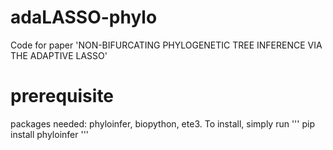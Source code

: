 # adaLASSO-phylo
Code for paper 'NON-BIFURCATING PHYLOGENETIC TREE INFERENCE VIA THE ADAPTIVE LASSO'

# prerequisite
packages needed: phyloinfer, biopython, ete3. To install, simply run
'''
pip install phyloinfer
'''
